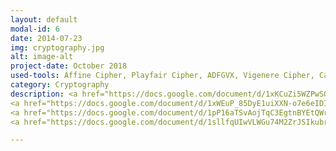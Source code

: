 ```yaml
---
layout: default
modal-id: 6
date: 2014-07-23
img: cryptography.jpg
alt: image-alt
project-date: October 2018
used-tools: Affine Cipher, Playfair Cipher, ADFGVX, Vigenere Cipher, Caesar Cipher, Statistical CryptoAnalysis, Enigma, 2 Viola, CrypTool 1.4.41
category: Cryptography
description: <a href="https://docs.google.com/document/d/1xKCuZi5WZPwSQ8FPWlNxANsLUAXwn7fVm6Oxd3L4nko/edit?usp=sharing">Exploring Classical Crypto</a>
<a href="https://docs.google.com/document/d/1xWEuP_85DyE1uiXXN-o7e6eIDIFSbUTgmUDeQoTAfsA/edit?usp=sharing">Understanding the Enigma and the 2 Viola machines</a>
<a href="https://docs.google.com/document/d/1pP16aTSvAojTqC3EgtnBYEtQWrQ7CRSOW7Da-USnd_w/edit?usp=sharing">Symmetrical Encryption (DES, AES, RC4, CBC-mode)</a>
<a href="https://docs.google.com/document/d/1sllfqUIwVLWGu74M2ZrJSIkubrFApARoXfhjh6VTryU/edit?usp=sharing">Asymmetrical Encryption (RSA)</a>

---
```


